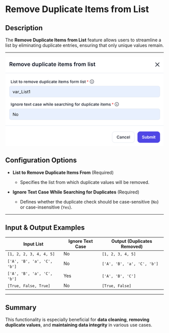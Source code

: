 # Remove Duplicate Items from List  

## Description

The **Remove Duplicate Items from List** feature allows users to streamline a list by eliminating duplicate entries, ensuring that only unique values remain.  

---  
![alt text](../../assests/workflow-logics/assests%20variable/remove-duplicate-items-from-list.png)

## Configuration Options

- **List to Remove Duplicate Items From** (Required)  
  - Specifies the list from which duplicate values will be removed.  

- **Ignore Text Case While Searching for Duplicates** (Required)  
  - Defines whether the duplicate check should be case-sensitive (`No`) or case-insensitive (`Yes`).  

---  

## Input & Output Examples  

| **Input List**              | **Ignore Text Case** | **Output (Duplicates Removed)** |
|-----------------------------|----------------------|---------------------------------|
| `[1, 2, 2, 3, 4, 4, 5]`     | No                   | `[1, 2, 3, 4, 5]`              |
| `['A', 'B', 'a', 'C', 'b']` | No                   | `['A', 'B', 'a', 'C', 'b']`    |
| `['A', 'B', 'a', 'C', 'b']` | Yes                  | `['A', 'B', 'C']`              |
| `[True, False, True]`       | No                   | `[True, False]`                |

---  

## Summary

This functionality is especially beneficial for **data cleaning**, **removing duplicate values**, and **maintaining data integrity** in various use cases.  
